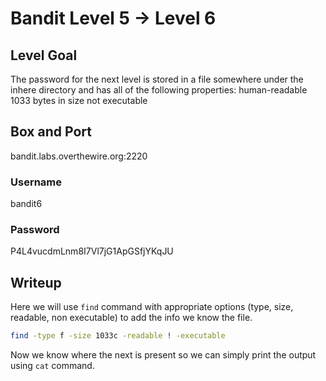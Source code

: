 # Bandit Level 5 → Level 6

## Level Goal
The password for the next level is stored in a file somewhere under the inhere directory and has all of the following properties:
  human-readable
  1033 bytes in size
  not executable
  
## Box and Port
bandit.labs.overthewire.org:2220

### Username
bandit6

### Password
P4L4vucdmLnm8I7Vl7jG1ApGSfjYKqJU


## Writeup
Here we will use `find` command  with appropriate options (type, size, readable, non executable) to add the info we know the file. 
```bash
find -type f -size 1033c -readable ! -executable
```
Now we know where the next is present so we can simply print the output using `cat` command.
